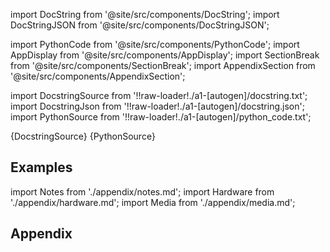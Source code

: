 
[//]: # (Custom component imports)

import DocString from '@site/src/components/DocString';
import DocStringJSON from '@site/src/components/DocStringJSON';

import PythonCode from '@site/src/components/PythonCode';
import AppDisplay from '@site/src/components/AppDisplay';
import SectionBreak from '@site/src/components/SectionBreak';
import AppendixSection from '@site/src/components/AppendixSection';

[//]: # (Docstring)

import DocstringSource from '!!raw-loader!./a1-[autogen]/docstring.txt';
import DocstringJson from '!!raw-loader!./a1-[autogen]/docstring.json';
import PythonSource from '!!raw-loader!./a1-[autogen]/python_code.txt';

<DocString>{DocstringSource}</DocString>
<DocStringJSON data={DocstringJson} />
<PythonCode GLink='TRANSFORMERS/IMAGE_PROCESSING/CHANNEL_SPLIT/CHANNEL_SPLIT.py'>{PythonSource}</PythonCode>

<SectionBreak />

    

[//]: # (Examples)

## Examples

<AppDisplay 
  GLink='TRANSFORMERS/IMAGE_PROCESSING/CHANNEL_SPLIT'
  nodeLabel='CHANNEL_SPLIT'>
</AppDisplay>

<SectionBreak />

    

[//]: # (Appendix)

import Notes from './appendix/notes.md';
import Hardware from './appendix/hardware.md';
import Media from './appendix/media.md';

## Appendix

<AppendixSection index={0} folderPath='nodes/TRANSFORMERS/IMAGE_PROCESSING/CHANNEL_SPLIT/appendix/'><Notes /></AppendixSection>
<AppendixSection index={1} folderPath='nodes/TRANSFORMERS/IMAGE_PROCESSING/CHANNEL_SPLIT/appendix/'><Hardware /></AppendixSection>
<AppendixSection index={2} folderPath='nodes/TRANSFORMERS/IMAGE_PROCESSING/CHANNEL_SPLIT/appendix/'><Media /></AppendixSection>


